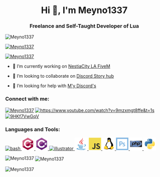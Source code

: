 <h1 align="center">Hi 👋, I'm Meyno1337</h1>
<h3 align="center">Freelance and Self-Taught Developer of Lua</h3>

<p align="left"> <img src="https://komarev.com/ghpvc/?username=flexxweb1337&label=Profile%20views&color=0e75b6&style=flat" alt="Meyno1337" /> </p>

<p align="left"> <a href="https://github.com/ryo-ma/github-profile-trophy"><img src="https://github-profile-trophy.vercel.app/?username=flexxweb1337" alt="Meyno1337" /></a> </p>

<p align="left"> <a href="https://twitter.com/Meyno1337" target="blank"><img src="https://img.shields.io/twitter/follow/flexx_1337?logo=twitter&style=for-the-badge" alt="Meyno1337" /></a> </p>

- 🔭 I’m currently working on [NestiaCity LA FiveM](https://discord.gg/9HKf7VwGqV)

- 👯 I’m looking to collaborate on [Discord Story hub](https://discord.gg/9HKf7VwGqV)

- 🤝 I’m looking for help with [M'y Discord's](https://discord.gg/9HKf7VwGqV)

<h3 align="left">Connect with me:</h3>
<p align="left">
<a href="https://twitter.com/Meyno1337" target="blank"><img align="center" src="https://raw.githubusercontent.com/rahuldkjain/github-profile-readme-generator/master/src/images/icons/Social/twitter.svg" alt="Meyno1337" height="30" width="40" /></a>
<a href="https://www.youtube.com/c/https://www.youtube.com/watch?v=9mzxmgt8ffe&t=1s" target="blank"><img align="center" src="https://raw.githubusercontent.com/rahuldkjain/github-profile-readme-generator/master/src/images/icons/Social/youtube.svg" alt="https://www.youtube.com/watch?v=9mzxmgt8ffe&t=1s" height="30" width="40" /></a>
<a href="https://discord.gg/9HKf7VwGqV" target="blank"><img align="center" src="https://raw.githubusercontent.com/rahuldkjain/github-profile-readme-generator/master/src/images/icons/Social/discord.svg" alt="9HKf7VwGqV" height="30" width="40" /></a>
</p>

<h3 align="left">Languages and Tools:</h3>
<p align="left"> <a href="https://www.gnu.org/software/bash/" target="_blank" rel="noreferrer"> <img src="https://www.vectorlogo.zone/logos/gnu_bash/gnu_bash-icon.svg" alt="bash" width="40" height="40"/> </a> <a href="https://www.w3schools.com/cpp/" target="_blank" rel="noreferrer"> <img src="https://raw.githubusercontent.com/devicons/devicon/master/icons/cplusplus/cplusplus-original.svg" alt="cplusplus" width="40" height="40"/> </a> <a href="https://www.w3schools.com/cs/" target="_blank" rel="noreferrer"> <img src="https://raw.githubusercontent.com/devicons/devicon/master/icons/csharp/csharp-original.svg" alt="csharp" width="40" height="40"/> </a> <a href="https://www.adobe.com/in/products/illustrator.html" target="_blank" rel="noreferrer"> <img src="https://www.vectorlogo.zone/logos/adobe_illustrator/adobe_illustrator-icon.svg" alt="illustrator" width="40" height="40"/> </a> <a href="https://www.java.com" target="_blank" rel="noreferrer"> <img src="https://raw.githubusercontent.com/devicons/devicon/master/icons/java/java-original.svg" alt="java" width="40" height="40"/> </a> <a href="https://developer.mozilla.org/en-US/docs/Web/JavaScript" target="_blank" rel="noreferrer"> <img src="https://raw.githubusercontent.com/devicons/devicon/master/icons/javascript/javascript-original.svg" alt="javascript" width="40" height="40"/> </a> <a href="https://www.linux.org/" target="_blank" rel="noreferrer"> <img src="https://raw.githubusercontent.com/devicons/devicon/master/icons/linux/linux-original.svg" alt="linux" width="40" height="40"/> </a> <a href="https://www.photoshop.com/en" target="_blank" rel="noreferrer"> <img src="https://raw.githubusercontent.com/devicons/devicon/master/icons/photoshop/photoshop-line.svg" alt="photoshop" width="40" height="40"/> </a> <a href="https://www.php.net" target="_blank" rel="noreferrer"> <img src="https://raw.githubusercontent.com/devicons/devicon/master/icons/php/php-original.svg" alt="php" width="40" height="40"/> </a> <a href="https://www.python.org" target="_blank" rel="noreferrer"> <img src="https://raw.githubusercontent.com/devicons/devicon/master/icons/python/python-original.svg" alt="python" width="40" height="40"/> </a> </p>

<p><img align="left" src="https://github-readme-stats.vercel.app/api/top-langs?username=flexxweb1337&show_icons=true&locale=en&layout=compact" alt="Meyno1337" /></p>

<p>&nbsp;<img align="center" src="https://github-readme-stats.vercel.app/api?username=flexxweb1337&show_icons=true&locale=en" alt="Meyno1337" /></p>

<p><img align="center" src="https://github-readme-streak-stats.herokuapp.com/?user=flexxweb1337&" alt="Meyno1337" /></p>
